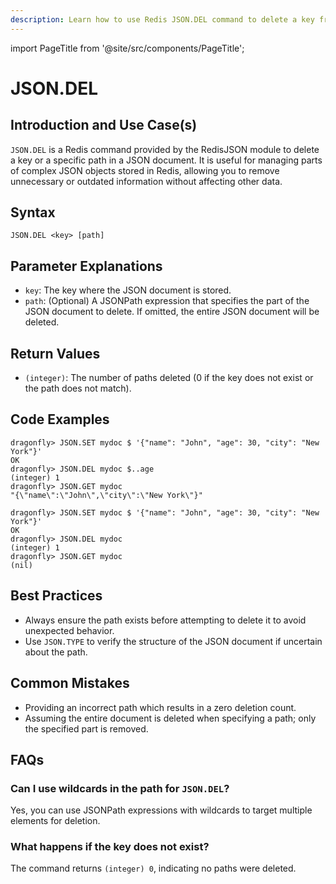 ```yaml
---
description: Learn how to use Redis JSON.DEL command to delete a key from a JSON document.
---
```


import PageTitle from '@site/src/components/PageTitle';

# JSON.DEL

<PageTitle title="Redis JSON.DEL Explained (Better Than Official Docs)" />

## Introduction and Use Case(s)

`JSON.DEL` is a Redis command provided by the RedisJSON module to delete a key or a specific path in a JSON document. It is useful for managing parts of complex JSON objects stored in Redis, allowing you to remove unnecessary or outdated information without affecting other data.

## Syntax

```cli
JSON.DEL <key> [path]
```

## Parameter Explanations

- `key`: The key where the JSON document is stored.
- `path`: (Optional) A JSONPath expression that specifies the part of the JSON document to delete. If omitted, the entire JSON document will be deleted.

## Return Values

- `(integer)`: The number of paths deleted (0 if the key does not exist or the path does not match).

## Code Examples

```cli
dragonfly> JSON.SET mydoc $ '{"name": "John", "age": 30, "city": "New York"}'
OK
dragonfly> JSON.DEL mydoc $..age
(integer) 1
dragonfly> JSON.GET mydoc
"{\"name\":\"John\",\"city\":\"New York\"}"

dragonfly> JSON.SET mydoc $ '{"name": "John", "age": 30, "city": "New York"}'
OK
dragonfly> JSON.DEL mydoc
(integer) 1
dragonfly> JSON.GET mydoc
(nil)
```

## Best Practices

- Always ensure the path exists before attempting to delete it to avoid unexpected behavior.
- Use `JSON.TYPE` to verify the structure of the JSON document if uncertain about the path.

## Common Mistakes

- Providing an incorrect path which results in a zero deletion count.
- Assuming the entire document is deleted when specifying a path; only the specified part is removed.

## FAQs

### Can I use wildcards in the path for `JSON.DEL`?

Yes, you can use JSONPath expressions with wildcards to target multiple elements for deletion.

### What happens if the key does not exist?

The command returns `(integer) 0`, indicating no paths were deleted.
